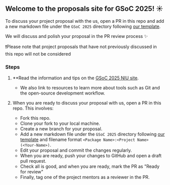## Welcome to the proposals site for GSoC 2025! ☀️

To discuss your project proposal with the us, open a PR in this repo and add a new markdown file under the `GSoC 2025` directory following [our template](GSoC_2025/application_template.md).

We will discuss and polish your proposal in the PR review process ✨

❗Please note that project proposals that have not previously discussed in this repo will not be considered


### Steps 
1. **Read the information and tips on the [GSoC 2025 NIU site](https://neuroinformatics.dev/get-involved/gsoc/index.html).
    - We also link to resources to learn more about tools such as Git and the open-source development workflow. 

2. When you are ready to discuss your proposal with us, open a PR in this repo. This involves:
    - Fork this repo.
    - Clone your fork to your local machine.
    - Create a new branch for your proposal.
    - Add a new markdown file under the `GSoC 2025` directory following [our template](GSoC_2025/application_template.md) and filename format `<Package Name>:<Project Name> (<Your-Name>)`. 
    - Edit your proposal and commit the changes regularly.
    - When you are ready, push your changes to GitHub and open a draft pull request.
    - Check all is good, and when you are ready, mark the PR as "Ready for review"
    - Finally, tag one of the project mentors as a reviewer in the PR.
